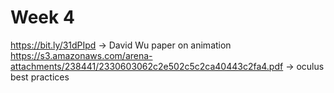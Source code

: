 # Week 4

https://bit.ly/31dPIpd -> David Wu paper on animation
https://s3.amazonaws.com/arena-attachments/238441/2330603062c2e502c5c2ca40443c2fa4.pdf -> oculus best practices

